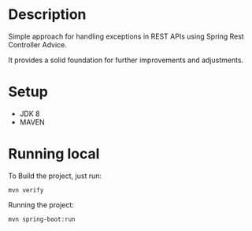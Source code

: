 # Description
Simple approach for handling exceptions in REST APIs using Spring Rest Controller Advice.

It provides a solid foundation for further improvements and adjustments.

# Setup
- JDK 8
- MAVEN 

# Running local
To Build the project, just run:
```
mvn verify
```
Running the project:
````
mvn spring-boot:run
````
